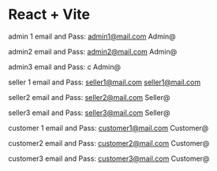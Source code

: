 # React + Vite
admin 1 email and Pass:
admin1@mail.com
Admin@

admin2 email and Pass:
admin2@mail.com
Admin@

admin3 email and Pass:
c
Admin@

seller 1 email and Pass:
seller1@mail.com
seller1@mail.com

seller2 email and Pass:
seller2@mail.com
Seller@

seller3 email and Pass:
seller3@mail.com
Seller@

customer 1 email and Pass:
customer1@mail.com
Customer@

customer2 email and Pass:
customer2@mail.com
Customer@

customer3 email and Pass:
customer3@mail.com
Customer@